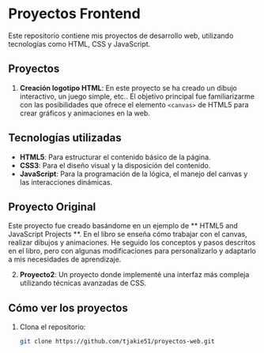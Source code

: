 # Proyectos Frontend

Este repositorio contiene mis proyectos de desarrollo web, utilizando tecnologías como HTML, CSS y JavaScript.

## Proyectos

1. **Creación logotipo HTML**: En este proyecto se ha creado un dibujo interactivo, un juego simple, etc.. El objetivo principal fue familiarizarme con las posibilidades que ofrece el elemento `<canvas>` de HTML5 para crear gráficos y animaciones en la web.

## Tecnologías utilizadas

- **HTML5**: Para estructurar el contenido básico de la página.
- **CSS3**: Para el diseño visual y la disposición del contenido.
- **JavaScript**: Para la programación de la lógica, el manejo del canvas y las interacciones dinámicas.

## Proyecto Original

Este proyecto fue creado basándome en un ejemplo de ** HTML5 and JavaScript Projects **. En el libro se enseña cómo trabajar con el canvas, realizar dibujos y animaciones. He seguido los conceptos y pasos descritos en el libro, pero con algunas modificaciones para personalizarlo y adaptarlo a mis necesidades de aprendizaje.

2. **Proyecto2**: Un proyecto donde implementé una interfaz más compleja utilizando técnicas avanzadas de CSS.

## Cómo ver los proyectos

1. Clona el repositorio:
   ```bash
   git clone https://github.com/tjakie51/proyectos-web.git
